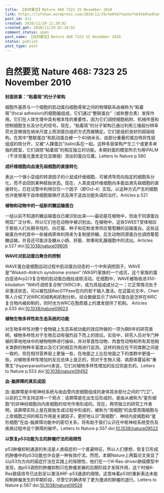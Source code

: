 ```yaml
---
title: 【自然要览】Nature 468 7323 25 November 2010
link: https://lufuhao.wordpress.com/2010/11/29/%e8%87%aa%e7%84%b6%e8%a6%81%e8%a7%88-nature-468-7323-25-november-2010/
post_id: 411
created: 2010/11/29 11:39:02
created_gmt: 2010/11/29 02:39:02
comment_status: open
post_name: 【自然要览】Nature 468 7323 25 November 2010
status: publish
post_type: post
---
```


# 自然要览 Nature 468: 7323 25 November 2010

**封面故事：“粘着斑”的分子架构**

细胞外基质与一个细胞的肌动蛋白细胞骨架之间的物理联系由被称为“粘着斑”(focal adhesion)的细胞器组成，它们通过“整联蛋白”（或称整合素）发挥作用。它们在人体生理中具有根本性的重要性，因为它们调控细胞粘附、机械传感和控制细胞生长及分化的信号。现在，“粘着斑”的分子架构已通过利用三维超分辨率荧光显微镜在纳米尺度上观测蛋白组织方式而被确定。它们是组织良好的超级结构，在其中“整联蛋白”和肌动蛋白被一个40纳米长、由部分重叠的蛋白特异性层组成的核分开，又被“人踝蛋白”(talin)系在一起。这种多层架构产生三个或更多单独的腔室，它们调控“粘着斑”的相互独立的功能。本期封面的模型所示为用iPALM（干涉测量光激发定位显微镜）测出的蛋白位置。Letters to Nature p.580

**成纤维细胞向血液先祖细胞的直接转化**

表达一个很小亚组的转录因子的小鼠成纤维细胞，可被诱导而向指定的细胞系分化，而不会回到某种胚胎状态。现在，人真皮成纤维细胞向多能血液先祖细胞的直接转化，已在试管中利用仅仅一个因子（即Oct-4）实现。以这种方式产生的细胞也许能够用于自体细胞替换疗法及用于造血功能失调的治疗。Articles p.521

**植物和动物中的一组新的糖运输蛋白**

一组以前不知道的糖运输蛋白已被识别出来——最初是在植物中，但由于同源蛋白明显广泛分布，所以它们也在动物中被识别出。在植物中，这些SWEET受体相应于那些人们长期寻找的、向花蜜、种子和花粉发育供应葡萄糖的运输蛋白。这些运输蛋白中的其中一些被病原体利用来为复制提供糖。后生动物同源蛋白也调控葡萄糖运输，并且还可能涉及糖从小肠、肝脏、附睾和乳腺细胞中的流出。Articles p.527 doi:[10.1038/nature09606](http://doi.org/10.1038/nature09606)

**WAVE对肌动蛋白聚合的控制**

WAVE蛋白是细胞运动过程中肌动蛋白动态的一个中央调控因子。WAVE是“Wiskott–Aldrich syndrome srotein” (WASP)家族的一个成员，这个家族的蛋白促进Arp2/3复合物的肌动蛋白细丝成核活动。在细胞中，WAVE被吸收进350-kilodalton “WAVE调控复合物”(WRC)中，成为其组成成分之一；它正常情况处于非激活状态，可以被包括RacGTPase在内的若干输入激活。在这篇论文中，Chen等人介绍了对WRC的结构和机制分析。综合数据显示了WAVE蛋白是怎样在WRC复合物内被抑制的，同时也为WRC在胞质膜上的激发提供了机制。 Articles p.533 doi:[10.1038/nature09623](http://doi.org/10.1038/nature09623)

**植物生物多样性和生态系统的功能**

对生物多样性对整个食物链上生态系统功能的效应所做的一项为期8年的研究表明，植物多样性对于生物互动有强烈自下而上的效应。实验中，研究人员对专门种植的草地地块中的植物物种进行操纵，并对草食性动物、肉食性动物和所有其他相关类群的物种丰富度以及它们的相互作用进行监测。这样的效应在不同类群之间是一致的，但在相邻营养层上更强一些，在地面之上比在地面之下的类群中更强一些。对植物多样性增加的反应总体上是正的，但对于生物入侵、病原体蔓延和“重寄生”(hyperparasitism)来说，它们对植物多样性增加的反应则是负的。Letters to Nature p.553 doi:[10.1038/nature09492](http://doi.org/10.1038/nature09492)

**血-脑屏障的真实成因**

血-脑屏障是中枢神经系统与由血管内皮细胞组成的身体其余部分之间的“门卫”。以前的工作支持这样一个观点：该屏障是在出生后形成的，是由从被称为“星形细胞”的非神经细胞向内皮细胞的信号作用形成的。现在，两项独立的研究工作表明，该屏障实际上是在胚胎生成过程中形成的，被称为“周细胞”的血管周围细胞与上皮细胞之间的相互作用是关键因子。更好地认识“周细胞”、神经内皮细胞和“星形细胞”在血-脑屏障功能中的密切关系，将有助于我们认识在中枢神经系统受伤及疾病过程中这个屏障的破坏。Letters to Nature p.557 doi:[10.1038/nature09522](http://doi.org/10.1038/nature09522)

**以恢复p53功能为主的肿瘤疗法的局限性**

p53肿瘤抑制通道的失活是人类癌症的一个普遍特征，所以人们便想，恢复已形成的肿瘤中的p53功能也许会是一种有效疗法。然而，本期Nature上两篇论文突显了以p53为方向的癌症疗法在实践上的局限性。他们在一个K-Ras-driven肺癌模型中发现，由p53调控的肿瘤抑制只在肿瘤发展的后期阶段才发挥作用，这个时候K-Ras致癌信号已达到足以激活ARF-p53通道的阈限。这意味着p53的重新表达未能抑制肿瘤发生的早期阶段，尽管它的确诱导了更为激进的肿瘤的退行。Letters to Nature p.567 doi:[10.1038/nature09526](http://doi.org/10.1038/nature09526)
